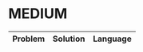# MEDIUM

|          Problem                                                                                         |                                                         Solution                                                                                                         |   Language         |
|:--------------------------------------------------------------------------------------------------------:|:------------------------------------------------------------------------------------------------------------------------------------------------------------------------:|-------------------:|

